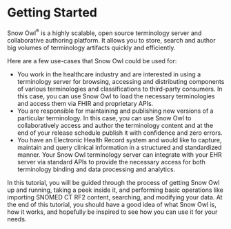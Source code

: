 # Getting Started

Snow Owl<sup>&reg;</sup> is a highly scalable, open source terminology server and collaborative authoring platform. It allows you to store, search and author big volumes of terminology artifacts quickly and efficiently. 

Here are a few use-cases that Snow Owl could be used for:

* You work in the healthcare industry and are interested in using a terminology server for browsing, accessing and distributing components of various terminologies and classifications to third-party consumers. In this case, you can use Snow Owl to load the necessary terminologies and access them via FHIR and proprietary APIs.
* You are responsible for maintaining and publishing new versions of a particular terminology. In this case, you can use Snow Owl to collaboratively access and author the terminology content and at the end of your release schedule publish it with confidence and zero errors.
* You have an Electronic Health Record system and would like to capture, maintain and query clinical information in a structured and standardized manner. Your Snow Owl terminology server can integrate with your EHR server via standard APIs to provide the necessary access for both terminology binding and data processing and analytics.

In this tutorial, you will be guided through the process of getting Snow Owl up and running, taking a peek inside it, and performing basic operations like importing SNOMED CT RF2 content, searching, and modifying your data. At the end of this tutorial, you should have a good idea of what Snow Owl is, how it works, and hopefully be inspired to see how you can use it for your needs.
